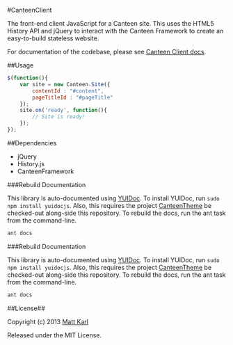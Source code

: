 #CanteenClient

The front-end client JavaScript for a Canteen site. This uses the HTML5 History API and jQuery to interact with the Canteen Framework to create an easy-to-build stateless website.

For documentation of the codebase, please see [Canteen Client docs](http://canteen.github.io/CanteenClient/).

##Usage

```js
$(function(){
	var site = new Canteen.Site({
		contentId : "#content",
		pageTitleId : "#pageTitle"
	});
	site.on('ready', function(){
		// Site is ready!
	});
});
```

##Dependencies

+ jQuery
+ History.js
+ CanteenFramework

###Rebuild Documentation

This library is auto-documented using [YUIDoc](http://yui.github.io/yuidoc/). To install YUIDoc, run `sudo npm install yuidocjs`. Also, this requires the project [CanteenTheme](http://github.com/Canteen/CanteenTheme) be checked-out along-side this repository. To rebuild the docs, run the ant task from the command-line. 

```bash
ant docs
```

###Rebuild Documentation

This library is auto-documented using [YUIDoc](http://yui.github.io/yuidoc/). To install YUIDoc, run `sudo npm install yuidocjs`. Also, this requires the project [CanteenTheme](http://github.com/Canteen/CanteenTheme) be checked-out along-side this repository. To rebuild the docs, run the ant task from the command-line. 

```bash
ant docs
```

##License##

Copyright (c) 2013 [Matt Karl](http://github.com/bigtimebuddy)

Released under the MIT License.